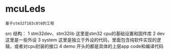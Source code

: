 # mcuLeds
    基于stm32f103c8t6的工程

src 结构：
    1 stm32dev、stm32lib 这里是stm32 cpu的基础设置和固件库
    2 dev 这里是一些外设
    3 system 这里是独立于外设的代码，里面包含纯软件实现的逻辑，或者对cpu封装的接口
    4 demo 开头的都是具体的上层app code和编译代码
    
    
